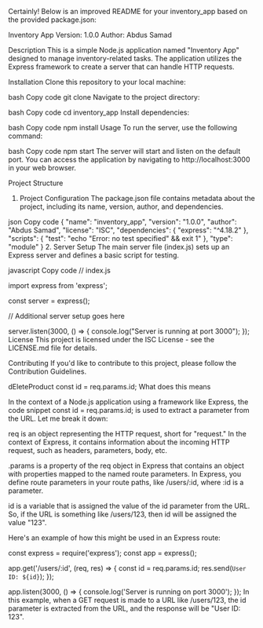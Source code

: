 
Certainly! Below is an improved README for your inventory_app based on the provided package.json:

Inventory App
Version: 1.0.0
Author: Abdus Samad

Description
This is a simple Node.js application named "Inventory App" designed to manage inventory-related tasks. The application utilizes the Express framework to create a server that can handle HTTP requests.

Installation
Clone this repository to your local machine:

bash
Copy code
git clone <repository-url>
Navigate to the project directory:

bash
Copy code
cd inventory_app
Install dependencies:

bash
Copy code
npm install
Usage
To run the server, use the following command:

bash
Copy code
npm start
The server will start and listen on the default port. You can access the application by navigating to http://localhost:3000 in your web browser.

Project Structure
1. Project Configuration
The package.json file contains metadata about the project, including its name, version, author, and dependencies.

json
Copy code
{
  "name": "inventory_app",
  "version": "1.0.0",
  "author": "Abdus Samad",
  "license": "ISC",
  "dependencies": {
    "express": "^4.18.2"
  },
  "scripts": {
    "test": "echo \"Error: no test specified\" && exit 1"
  },
  "type": "module"
}
2. Server Setup
The main server file (index.js) sets up an Express server and defines a basic script for testing.

javascript
Copy code
// index.js

import express from 'express';

const server = express();

// Additional server setup goes here

server.listen(3000, () => {
    console.log("Server is running at port 3000");
});
License
This project is licensed under the ISC License - see the LICENSE.md file for details.

Contributing
If you'd like to contribute to this project, please follow the Contribution Guidelines.



dEleteProduct
const id = req.params.id; What does this means

In the context of a Node.js application using a framework like Express, the code snippet const id = req.params.id; is used to extract a parameter from the URL. Let me break it down:

req is an object representing the HTTP request, short for "request." In the context of Express, it contains information about the incoming HTTP request, such as headers, parameters, body, etc.

.params is a property of the req object in Express that contains an object with properties mapped to the named route parameters. In Express, you define route parameters in your route paths, like /users/:id, where :id is a parameter.

id is a variable that is assigned the value of the id parameter from the URL. So, if the URL is something like /users/123, then id will be assigned the value "123".

Here's an example of how this might be used in an Express route:

const express = require('express');
const app = express();

app.get('/users/:id', (req, res) => {
    const id = req.params.id;
    res.send(`User ID: ${id}`);
});

app.listen(3000, () => {
    console.log('Server is running on port 3000');
});
In this example, when a GET request is made to a URL like /users/123, the id parameter is extracted from the URL, and the response will be "User ID: 123".